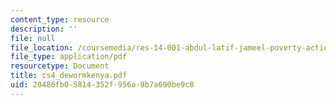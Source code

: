 ```yaml
---
content_type: resource
description: ''
file: null
file_location: /coursemedia/res-14-001-abdul-latif-jameel-poverty-action-lab-executive-training-evaluating-social-programs-2009-spring-2009/20486fb05814352f956a8b7a690be9c8_cs4_dewormkenya.pdf
file_type: application/pdf
resourcetype: Document
title: cs4_dewormkenya.pdf
uid: 20486fb0-5814-352f-956a-8b7a690be9c8
---
```

